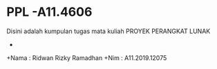 # PPL -A11.4606
Disini adalah kumpulan tugas mata kuliah PROYEK PERANGKAT LUNAK

+
+Nama   : Ridwan Rizky Ramadhan
+Nim    : A11.2019.12075
